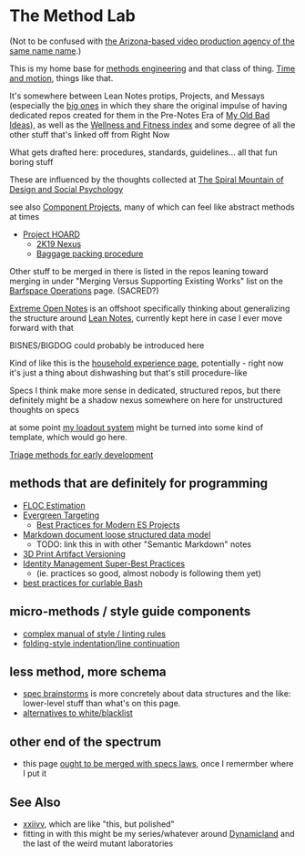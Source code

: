 # The Method Lab

(Not to be confused with [the Arizona-based video production agency of the same name name](http://www.methodlab.com/).)

This is my home base for [methods engineering](https://en.wikipedia.org/wiki/Methods_engineering) and that class of thing. [Time and motion](https://en.wikipedia.org/wiki/Time_and_motion_study), things like that.

It's somewhere between Lean Notes protips, Projects, and Messays (especially the [big ones][] in which they share the original impulse of having dedicated repos created for them in the Pre-Notes Era of [My Old Bad Ideas][MOBI]), as well as the [Wellness and Fitness index][WAFI] and some degree of all the other stuff that's linked off from Right Now

[big ones]: e0fc507e-e5ec-4771-93ee-9b4d5bda3606.md
[WAFI]: 2087f1d7-55fa-4d8b-a4a0-01e4d8579047.md
[MOBI]: f3f3d6ba-6342-415a-9f3b-ab4f1d75a692.md

What gets drafted here: procedures, standards, guidelines... all that fun boring stuff

These are influenced by the thoughts collected at [The Spiral Mountain of Design and Social Psychology](458f8a16-f237-4f8e-8e17-474408732536.md)

see also [Component Projects](cc2836d4-ad3f-4f0a-8974-981f8cc69b36.md), many of which can feel like abstract methods at times

- [Project HOARD](ab4e905a-db98-4ca2-a52d-93eaf8dc8ca4.md)
  - [2K19 Nexus](7b3283fd-ba8a-4fd9-a496-f4f50d31dba3.md)
  - [Baggage packing procedure](b1cc9089-e36b-4727-80f8-911c882d12d6.md)

Other stuff to be merged in there is listed in the repos leaning toward merging in under "Merging Versus Supporting Existing Works" list on the [Barfspace Operations][BOPS] page. (SACRED?)

[Extreme Open Notes](2f6140a5-b798-4f5f-a1c6-981f8bbf8aa1.md) is an offshoot specifically thinking about generalizing the structure around [Lean Notes](f00c3d23-8848-4bb4-8d7a-d009f7344374.md), currently kept here in case I ever move forward with that

BISNES/BIGDOG could probably be introduced here

[BOPS]: a3f1fbb2-28c2-43b2-950d-6d5b7af7cd64.md

Kind of like this is the [household experience page][HousE], potentially - right now it's just a thing about dishwashing but that's still procedure-like

[HousE]: 4f20d294-9c5a-4f0b-913c-cbce172a0325.md

Specs I think make more sense in dedicated, structured repos, but there definitely might be a shadow nexus somewhere on here for unstructured thoughts on specs

at some point [my loadout system][Loadout] might be turned into some kind of template, which would go here.

[Loadout]: d9cb40c4-b0c0-49c4-94cc-5033dd9316f7.md

[Triage methods for early development](e893511e-51ae-4044-aa4e-e667b1704a1c.md)

## methods that are definitely for programming

- [FLOC Estimation](19e7e65f-c8d6-4948-a4b2-a2c9dc61f65c.md)
- [Evergreen Targeting](9e02b7d8-579c-43f7-b7bd-1847af3d48bf.md)
  - [Best Practices for Modern ES Projects](594f5a88-fda2-4a09-aebf-066c7f0a3ff0.md)
- [Markdown document loose structured data model](81a68a33-8873-4487-ae54-72b1db346d93.md)
  - TODO: link this in with other "Semantic Markdown" notes
- [3D Print Artifact Versioning](b65a21d3-ed3d-41ac-aa22-122d551404ce.md)
- [Identity Management Super-Best Practices](3f7019fb-74ea-4de9-bfb1-3985e0b79482.md)
  - (ie. practices so good, almost nobody is following them yet)
- [best practices for curlable Bash](5f356d79-5641-4a89-a9a2-dd48daa0b0f5.md)

## micro-methods / style guide components

- [complex manual of style / linting rules](4c14e226-026d-4b8c-a173-e26d0cce893a.md)
- [folding-style indentation/line continuation](7443de47-97a8-498a-81dd-61e007f7ec15.md)

## less method, more schema

- [spec brainstorms](623663c5-9130-48ca-a3a7-1a37e88d307a.md) is more concretely about data structures and the like: lower-level stuff than what's on this page.
- [alternatives to white/blacklist](7c56caa2-4827-4e81-8819-bf46c927d434.md)

## other end of the spectrum

- this page [ought to be merged with specs laws](2c64b439-a25a-43ab-aa22-b79014d8fd44.md), once I remermber where I put it

## See Also

- [xxiivv](https://wiki.xxiivv.com/#about), which are like "this, but polished"
- fitting in with this might be my series/whatever around [Dynamicland](3b266f40-6aa4-4659-a774-3cf5a95c8dfc.md) and the last of the weird mutant laboratories
